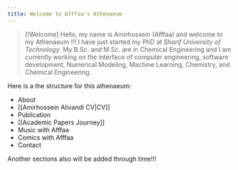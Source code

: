 ```yaml
---
title: Welcome to Afffaa's Athenaeum
---
```


> [!Welcome]
> Hello, my name is Amirhossein (Afffaa) and welcome to my Athenaeum !!!
> I have just started my PhD at _Sharif University of Technology_. My B.Sc. and M.Sc. are in Chemical Engineering and I am currently working on the interface of computer engineering, software development, Numerical Modeling, Machine Learning, Chemistry, and Chemical Engineering.



Here is a the structure for this athenaeum:
- About
- [[Amirhossein Alivandi CV|CV]]
- Publication
- [[Academic Papers Journey]]
- Music with Afffaa
- Comics with Afffaa
- Contact

Another sections also will be added through time!!!
